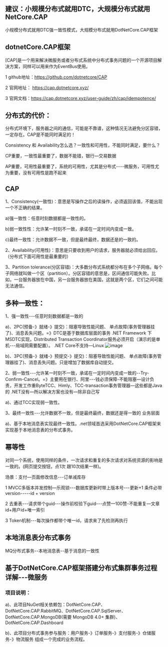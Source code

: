 ## 建议：小规模分布式就用DTC，大规模分布式就用NetCore.CAP
小规模分布式就用DTC强一致性模式，大规模分布式就用DotNetCore.CAP框架

## dotnetCore.CAP框架
[CAP]是一个用来解决微服务或者分布式系统中分布式事务问题的一个开源项目解决方案，同样可以用来作为EventBus使用。

1 github地址：https://github.com/dotnetcore/CAP

2 官网地址： https://cap.dotnetcore.xyz/

3 官网文档：https://cap.dotnetcore.xyz/user-guide/zh/cap/idempotence/

## 分布式的代价：
分布式环境下，服务器之间的通信，可能是不靠谱，这种情况无法避免分区容错，一定存在。CAP是不能同时满足的！

Consistency 和 Availability怎么选？一致性和可用性，不能同时满足，要什么？

CP重要，一致性最重要了，数据不能错，银行—交易数据

AP重要，可用性最重要了，系统的可用性，尤其是分布式----微服务，可用性尤为重要，没有可用性是跑不起来

## CAP

1、Consistency(一致性)：意思是写操作之后的读操作，必须返回该值，不能出现一个不正确的结果。

 a)强一致性：任意时刻数据都是一致性的。

 b)弱一致性性：允许某一时刻不一致，承诺在一定时间内变成一致。

 c)最终一致性：允许数据不一致，但是最终最终，数据还是的一致的。

2、Availability(可用性)：意思是只要收到用户的请求，服务器就必须给出回应。（分布式下面可用性是最重要的）

3、Partition tolerance(分区容错)：大多数分布式系统都分布在多个子网络。每个子网络就叫做一个区（partition）。分区容错的意思是，区间通信可能失败。比如，一台服务器放在中国，另一台服务器放在美国，这就是两个区，它们之间可能无法通信。


## 多种一致性：

1、强一致性---任意时刻数据都是一致的

a)、2PC(预备-》就绪-》提交)：阻塞导致性能问题、 单点故障(事务管理器挂了)、消息丢失问题。=》DTC是基于数据库层面的事务 .NET Framework 下MSDTC实现，Distributed Transaction Coordinator服务必须开启（演示的是单机---局域网需要配置）。 .NET Core不支持—Linux
![image](https://user-images.githubusercontent.com/26539681/121276698-bdb77800-c901-11eb-80a7-ae48e75a8c55.png)

b)、3PC(预备-》就绪-》预提交-》提交)：阻塞导致性能问题、 单点故障(事务管理器挂了)、消息丢失问题。只是增加了数据库自动提交。

2、弱一致性---允许某一时刻不一致，承诺在一定时间内变成一致的--Try-Confirm-Cancel。=》主要用在银行、阿里---钱必须保障-不能阻塞—设计负责，开发工作重ByteTCC、Himly、TCC-transaction事务管理器—这些都是Java的 .NET没有—所以解决方案也没有—除非自己写

a)、通过TCC实现弱一致性。

3、最终一致性---允许数据不一致，但是最终最终，数据还是得一致的 业务层面

a)、基于本地消息表实现最终一致性。.net领域首选采用DotNetCore.CAP框架来实现基于本地消息表的分布式事务。

## 幂等性
对同一个系统，使用同样的条件，一次请求和重复的多次请求对系统资源的影响是一致的。(网页提交按钮，点1次 跟10次结果一样)。

场景：支付—页面修改信息---订单减库存

1 MVCC多版本并发控制—乐观锁---数据库更新时带上版本号---更新+1 条件必带version-----id + version

2 去重表---请求带个guid---操作前校验下guid---点赞—100赞-不能重复—文章id+用户id+唯一索引

3 Token机制---每次操作都带个唯一id，请求来了先检测再执行

## 本地消息表分布式事务
MQ分布式事务--本地消息表--基于消息的一致性


## 基于DotNetCore.CAP框架搭建分布式集群事务过程详解---微服务
### 项目说明：

a)、此项目NuGet相关依赖包：DotNetCore.CAP、DotNetCore.CAP.RabbitMQ、DotNetCore.CAP.SqlServer、DotNetCore.CAP.MongoDB(需要 MongoDB 4.0+ 集群)、DotNetCore.CAP.Dashboard

b)、此项目分布式事务参与服务：用户服务-》订单服务-》支付服务-》仓储服务-》物流服务 组成一个完成的业务流程。



